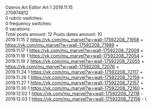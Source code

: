 Ozerov.Art	Editor Art 1 2019.11.15\
270974812\
0 rubric switches:\
0 frequency switches:\
0 vacations:\
Total posts amount: 12	Posts dates amount: 10\
2019.11.15 2 https://vk.com/mu_marvel?w=wall-17592208_71958 + https://vk.com/mu_marvel?w=wall-17592208_71989 + \
2019.11.17 1 https://vk.com/mu_marvel?w=wall-17592208_72009 + \
2019.11.18 1 https://vk.com/mu_marvel?w=wall-17592208_72054 + \
2019.11.19 2 https://vk.com/mu_marvel?w=wall-17592208_72055 + https://vk.com/mu_marvel?w=wall-17592208_72076 + \
2019.11.24 1 https://vk.com/mu_marvel?w=wall-17592208_72117 + \
2019.11.26 1 https://vk.com/mu_marvel?w=wall-17592208_72159 + \
2019.11.27 1 https://vk.com/mu_marvel?w=wall-17592208_72157 + \
2019.11.30 1 https://vk.com/mu_marvel?w=wall-17592208_72160 + \
2019.12.02 1 https://vk.com/mu_marvel?w=wall-17592208_72118 - \
2019.12.03 1 https://vk.com/mu_marvel?w=wall-17592208_72156 - \
